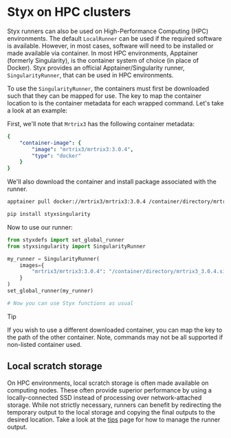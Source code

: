 # Styx on HPC clusters

Styx runners can also be used on High-Performance Computing (HPC) environments. The
default `LocalRunner` can be used if the required software is available. However, in
most cases, software will need to be installed or made available via container. In most
HPC environments, Apptainer (formerly Singularity), is the container system of choice
(in place of Docker). Styx provides an official Apptainer/Singularity runner,
`SingularityRunner`, that can be used in HPC environments.

To use the `SingularityRunner`, the containers must first be downloaded such that
they can be mapped for use. The key to map the container location to is the container
metadata for each wrapped command. Let's take a look at an example:

First, we'll note that `Mrtrix3` has the following container metadata:

```yaml
{
    "container-image": {
        "image": "mrtrix3/mrtrix3:3.0.4",
        "type": "docker"
    }
}
```

We'll also download the container and install package associated with the runner.

```bash
apptainer pull docker://mrtrix3/mrtrix3:3.0.4 /container/directory/mrtrix3_3.0.4.sif

pip install styxsingularity
```

Now to use our runner:

```Python
from styxdefs import set_global_runner
from styxsingularity import SingularityRunner

my_runner = SingularityRunner(
    images={
        "mrtrix3/mrtrix3:3.0.4": "/container/directory/mrtrix3_3.0.4.sif"
    }
)
set_global_runner(my_runner)

# Now you can use Styx functions as usual
```

> [!TIP]
> If you wish to use a different downloaded container, you can map the key to the path of the other container. Note, commands may not be all supported if non-listed container used.

## Local scratch storage

On HPC environments, local scratch storage is often made available on computing
nodes. These often provide superior performance by using a locally-connected SSD instead
of processing over network-attached storage. While not strictly necessary, runners can
benefit by redirecting the temporary output to the local storage and copying the final
outputs to the desired location. Take a look at the
[tips](tips_best_practices.md#managing-runner-output) page for how to manage the
runner output.
